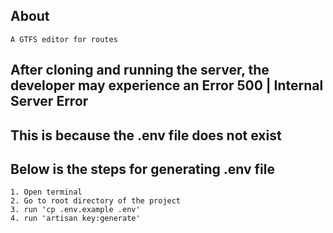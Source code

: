 ## About
    A GTFS editor for routes


## After cloning and running the server, the developer may experience an Error 500 | Internal Server Error
## This is because the .env file does not exist
## Below is the steps for generating .env file
    1. Open terminal
    2. Go to root directory of the project
    3. run 'cp .env.example .env'
    4. run 'artisan key:generate'
